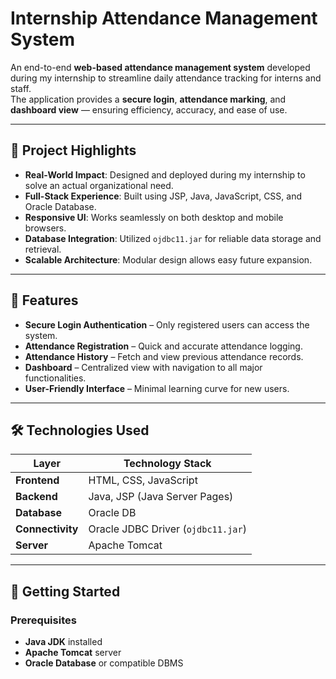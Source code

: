# Internship Attendance Management System

An end-to-end **web-based attendance management system** developed during my internship to streamline daily attendance tracking for interns and staff.  
The application provides a **secure login**, **attendance marking**, and **dashboard view** — ensuring efficiency, accuracy, and ease of use.

---

## 🌟 Project Highlights

- **Real-World Impact**: Designed and deployed during my internship to solve an actual organizational need.
- **Full-Stack Experience**: Built using JSP, Java, JavaScript, CSS, and Oracle Database.
- **Responsive UI**: Works seamlessly on both desktop and mobile browsers.
- **Database Integration**: Utilized `ojdbc11.jar` for reliable data storage and retrieval.
- **Scalable Architecture**: Modular design allows easy future expansion.

---

## 📌 Features

- **Secure Login Authentication** – Only registered users can access the system.
- **Attendance Registration** – Quick and accurate attendance logging.
- **Attendance History** – Fetch and view previous attendance records.
- **Dashboard** – Centralized view with navigation to all major functionalities.
- **User-Friendly Interface** – Minimal learning curve for new users.

---

## 🛠️ Technologies Used

| Layer             | Technology Stack |
|-------------------|------------------|
| **Frontend**      | HTML, CSS, JavaScript |
| **Backend**       | Java, JSP (Java Server Pages) |
| **Database**      | Oracle DB |
| **Connectivity**  | Oracle JDBC Driver (`ojdbc11.jar`) |
| **Server**        | Apache Tomcat |

---

## 🚀 Getting Started

### Prerequisites
- **Java JDK** installed
- **Apache Tomcat** server
- **Oracle Database** or compatible DBMS


